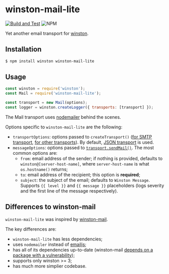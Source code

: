# winston-mail-lite

[![Build and Test](https://github.com/sjinks/winston-mail-lite/actions/workflows/build.yml/badge.svg)](https://github.com/sjinks/winston-mail-lite/actions/workflows/build.yml)
![NPM](https://img.shields.io/npm/v/winston-mail-lite.svg)

Yet another email transport for [winston](https://github.com/flatiron/winston).

## Installation

```sh
$ npm install winston winston-mail-lite
```

## Usage

```js
const winston = require('winston');
const Mail = require('winston-mail-lite');

const transport = new Mail(options);
const logger = winston.createLogger({ transports: [transport] });
```

The Mail transport uses [nodemailer](https://nodemailer.com/) behind the scenes.

Options specific to `winston-mail-lite` are the following:
  * `transportOptions`: options passed to `createTransport()` ([for SMTP transport](https://nodemailer.com/smtp/), [for other transports](https://nodemailer.com/transports/)). By default, [JSON transport](https://nodemailer.com/transports/stream/#json-transport) is used.
  * `messageOptions`: options passed to [`transport.sendMail()`](https://nodemailer.com/message/). The most common options are:
    * `from`: email address of the sender; if nothing is provided, defaults to `winston@[server-host-name]`, where `server-host-name` is what `os.hostname()` returns;
    * `to`: email address of the recipient; this option is **required**;
    * `subject`: the subject of the email; defaults to `Winston Message`. Supports `{{ level }}` and `{{ message }}` placeholders (logs severity and the first line of the message respectively).

## Differences to winston-mail

`winston-mail-lite` was inspired by [winston-mail](https://github.com/wavded/winston-mail).

The key differences are:
  * `winston-mail-lite` has less dependencies;
  * uses `nodemailer` instead of [emailjs](https://github.com/eleith/emailjs);
  * has all of its dependencies up-to-date (winston-mail [depends on a package with a vulnerability](https://github.com/wavded/winston-mail/issues/51));
  * supports only winston >= 3;
  * has much more simplier codebase.
